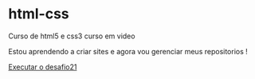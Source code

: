 # html-css
 Curso de html5 e css3 curso em video

Estou aprendendo a criar sites e agora vou gerenciar meus repositorios !

<a href="https://gustavorcs.github.io/html-css/meuex/desafio21/desafio1.html/">Executar o desafio21